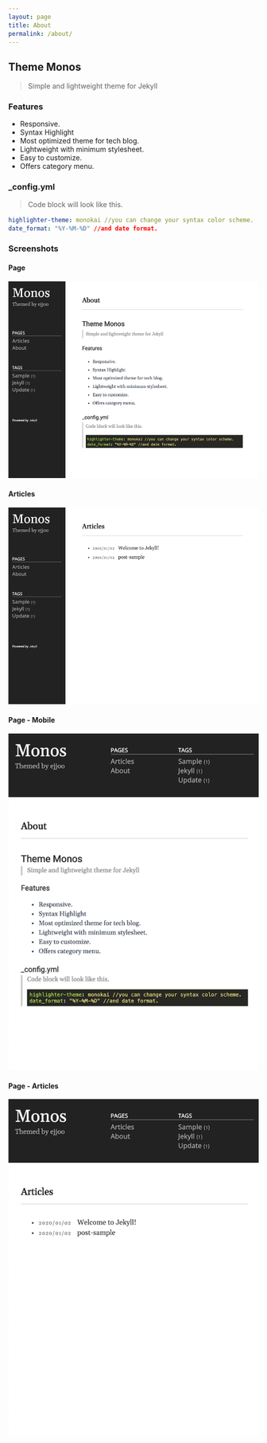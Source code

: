 ```yaml
---
layout: page
title: About
permalink: /about/
---
```


## Theme Monos
> Simple and lightweight theme for Jekyll

### Features
- Responsive.
- Syntax Highlight
- Most optimized theme for tech blog.
- Lightweight with minimum stylesheet.
- Easy to customize.
- Offers category menu.

### _config.yml
> Code block will look like this.
```yml
highlighter-theme: monokai //you can change your syntax color scheme.
date_format: "%Y-%M-%D" //and date format.
```

### Screenshots
#### Page
![alt text](/assets/img/screenshot-1.png)
#### Articles
![alt text](/assets/img/screenshot-2.png)
#### Page - Mobile
![alt text](/assets/img/screenshot-m1.png)
#### Page - Articles
![alt text](/assets/img/screenshot-m2.png)
